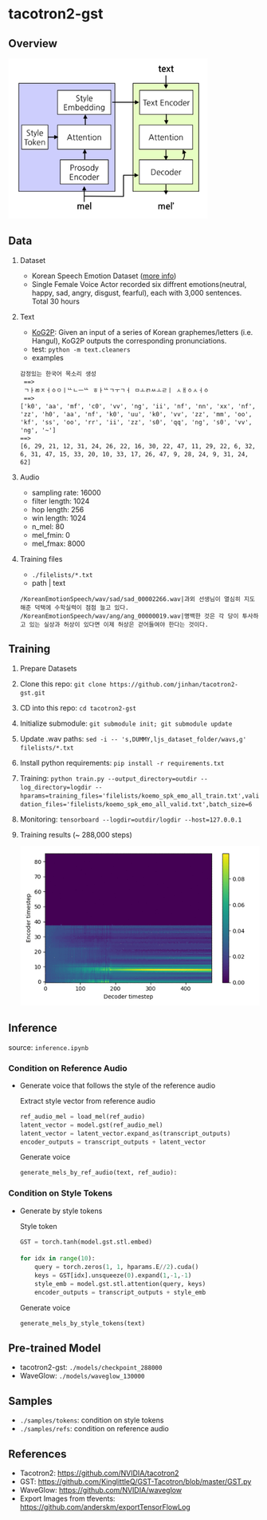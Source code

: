 # tacotron2-gst

## Overview
<img src="./res/overview.png" width="400">

## Data
1. Dataset
    * Korean Speech Emotion Dataset ([more info](http://aicompanion.or.kr/kor/main/))
    * Single Female Voice Actor recorded six diffrent emotions(neutral, happy, sad, angry, disgust, fearful), each with 3,000 sentences. Total 30 hours
    
2. Text
    * [KoG2P](https://github.com/scarletcho/KoG2P): Given an input of a series of Korean graphemes/letters (i.e. Hangul), KoG2P outputs the corresponding pronunciations.
    * test: `python -m text.cleaners`
    * examples
    ```
    감정있는 한국어 목소리 생성
     ==>
     ㄱㅏㄻㅈㅓㆁㅇㅣᄔㄴㅡᄔ ㅎㅏᄔㄱㅜㄱㅓ ㅁㅗㄺㅆㅗㄹㅣ ㅅㅐㆁㅅㅓㆁ
     ==>
    ['k0', 'aa', 'mf', 'c0', 'vv', 'ng', 'ii', 'nf', 'nn', 'xx', 'nf', 'zz', 'h0', 'aa', 'nf', 'k0', 'uu', 'k0', 'vv', 'zz', 'mm', 'oo', 'kf', 'ss', 'oo', 'rr', 'ii', 'zz', 's0', 'qq', 'ng', 's0', 'vv', 'ng', '~']
    ==>
    [6, 29, 21, 12, 31, 24, 26, 22, 16, 30, 22, 47, 11, 29, 22, 6, 32, 6, 31, 47, 15, 33, 20, 10, 33, 17, 26, 47, 9, 28, 24, 9, 31, 24, 62] 
    ```
3. Audio
    * sampling rate: 16000
    * filter length: 1024
    * hop length: 256
    * win length: 1024
    * n_mel: 80
    * mel_fmin: 0
    * mel_fmax: 8000

4. Training files
    * `./filelists/*.txt`
    * path | text
    ```
    /KoreanEmotionSpeech/wav/sad/sad_00002266.wav|과외 선생님이 열심히 지도해준 덕택에 수학실력이 점점 늘고 있다.
    /KoreanEmotionSpeech/wav/ang/ang_00000019.wav|명백한 것은 각 당이 투사하고 있는 실상과 허상이 있다면 이제 허상은 걷어들여야 한다는 것이다.
    ```

## Training
1. Prepare Datasets
2. Clone this repo: `git clone https://github.com/jinhan/tacotron2-gst.git`
3. CD into this repo: `cd tacotron2-gst`
4. Initialize submodule: `git submodule init; git submodule update`
5. Update .wav paths: `sed -i -- 's,DUMMY,ljs_dataset_folder/wavs,g' filelists/*.txt`
6. Install python requirements: `pip install -r requirements.txt`
7. Training: `python train.py --output_directory=outdir --log_directory=logdir -- hparams=training_files='filelists/koemo_spk_emo_all_train.txt',validation_files='filelists/koemo_spk_emo_all_valid.txt',batch_size=6`
8. Monitoring: `tensorboard --logdir=outdir/logdir --host=127.0.0.1`
9. Training results (~ 288,000 steps)

   ![alignment](./res/alignment.gif)

## Inference
source: `inference.ipynb`
    
### Condition on Reference Audio
- Generate voice that follows the style of the reference audio

    Extract style vector from reference audio

    ```python
    ref_audio_mel = load_mel(ref_audio)
    latent_vector = model.gst(ref_audio_mel)
    latent_vector = latent_vector.expand_as(transcript_outputs)
    encoder_outputs = transcript_outputs + latent_vector
    ```
    
    Generate voice
    ```python
    generate_mels_by_ref_audio(text, ref_audio):
    ```

### Condition on Style Tokens
- Generate by style tokens  

    Style token
    ```python
    GST = torch.tanh(model.gst.stl.embed)

    for idx in range(10):
        query = torch.zeros(1, 1, hparams.E//2).cuda()
        keys = GST[idx].unsqueeze(0).expand(1,-1,-1)
        style_emb = model.gst.stl.attention(query, keys)
        encoder_outputs = transcript_outputs + style_emb
    ```
    
    Generate voice
    ```python
    generate_mels_by_style_tokens(text)
    ```

## Pre-trained Model
- tacotron2-gst: `./models/checkpoint_288000`
- WaveGlow: `./models/waveglow_130000`

## Samples
- `./samples/tokens`: condition on style tokens
- `./samples/refs`: condition on reference audio

## References
- Tacotron2: https://github.com/NVIDIA/tacotron2
- GST: https://github.com/KinglittleQ/GST-Tacotron/blob/master/GST.py
- WaveGlow: https://github.com/NVIDIA/waveglow
- Export Images from tfevents: https://github.com/anderskm/exportTensorFlowLog
